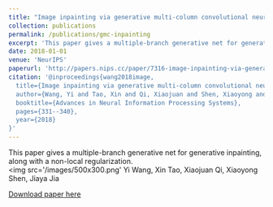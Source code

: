 ```yaml
---
title: "Image inpainting via generative multi-column convolutional neural networks"
collection: publications
permalink: /publications/gmc-inpainting
excerpt: 'This paper gives a multiple-branch generative net for generative inpainting, along with a non-local regularization.'
date: 2018-01-01
venue: 'NeurIPS'
paperurl: 'http://papers.nips.cc/paper/7316-image-inpainting-via-generative-multi-column-convolutional-neural-networks.pdf'
citation: '@inproceedings{wang2018image,
  title={Image inpainting via generative multi-column convolutional neural networks},
  author={Wang, Yi and Tao, Xin and Qi, Xiaojuan and Shen, Xiaoyong and Jia, Jiaya},
  booktitle={Advances in Neural Information Processing Systems},
  pages={331--340},
  year={2018}
}'
---
```

This paper gives a multiple-branch generative net for generative inpainting, along with a non-local regularization.<br/><img src='/images/500x300.png'
Yi Wang, Xin Tao, Xiaojuan Qi, Xiaoyong Shen, Jiaya Jia

[Download paper here](http://papers.nips.cc/paper/7316-image-inpainting-via-generative-multi-column-convolutional-neural-networks.pdf)